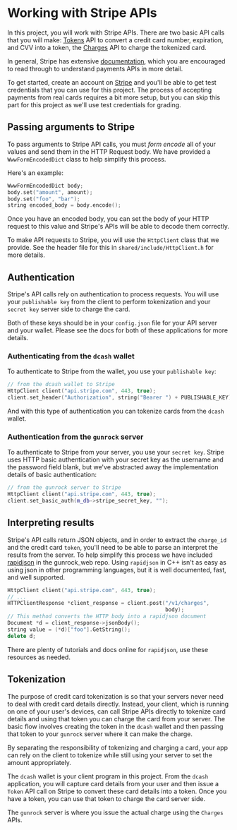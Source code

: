 # Working with Stripe APIs

In this project, you will work with Stripe APIs. There are two basic
API calls that you will make:
[Tokens](https://stripe.com/docs/api/tokens/create_card) API to
convert a credit card number, expiration, and CVV into a token, the
[Charges](https://stripe.com/docs/api/charges/create) API to charge
the tokenized card.

In general, Stripe has extensive
[documentation](https://stripe.com/docs/api), which you are encouraged
to read through to understand payments APIs in more detail.

To get started, create an account on
[Stripe](https://dashboard.stripe.com/register) and you'll be able to
get test credentials that you can use for this project. The process of
accepting payments from real cards requires a bit more setup, but you
can skip this part for this project as we'll use test credentials for
grading.

## Passing arguments to Stripe

To pass arguments to Stripe API calls, you must _form encode_ all of
your values and send them in the HTTP Request body. We have provided a
`WwwFormEncodedDict` class to help simplify this process.

Here's an example:

```c++
WwwFormEncodedDict body;
body.set("amount", amount);
body.set("foo", "bar");
string encoded_body = body.encode();
```

Once you have an encoded body, you can set the body of your HTTP
request to this value and Stripe's APIs will be able to decode them
correctly.

To make API requests to Stripe, you will use the `HttpClient` class
that we provide. See the header file for this in
`shared/include/HttpClient.h` for more details.

## Authentication

Stripe's API calls rely on authentication to process requests. You
will use your `publishable key` from the client to perform
tokenization and your `secret key` server side to charge the card.

Both of these keys should be in your `config.json` file for your API
server and your wallet. Please see the docs for both of these
applications for more details.

### Authenticating from the `dcash` wallet

To authenticate to Stripe from the wallet, you use your `publishable
key`:

```c++
// from the dcash wallet to Stripe
HttpClient client("api.stripe.com", 443, true);
client.set_header("Authorization", string("Bearer ") + PUBLISHABLE_KEY);
```

And with this type of authentication you can tokenize cards from the
`dcash` wallet.

### Authentication from the `gunrock` server

To authenticate to Stripe from your server, you use your `secret
key`. Stripe uses HTTP basic authentication with your secret key as
the username and the password field blank, but we've abstracted away
the implementation details of basic authentication:

```c++
// from the gunrock server to Stripe
HttpClient client("api.stripe.com", 443, true);
client.set_basic_auth(m_db->stripe_secret_key, "");
```

## Interpreting results

Stripe's API calls return JSON objects, and in order to extract the
`charge_id` and the credit card `token`, you'll need to be able to
parse an interpret the results from the server. To help simplify this
process we have included
[rapidjson](https://rapidjson.org/md_doc_tutorial.html) in the
gunrock_web repo. Using `rapidjson` in C++ isn't as easy as using json
in other programming languages, but it is well documented, fast, and
well supported.

```c++
HttpClient client("api.stripe.com", 443, true);
// ...
HTTPClientResponse *client_response = client.post("/v1/charges",
                                                  body);
// This method converts the HTTP body into a rapidjson document
Document *d = client_response->jsonBody();
string value = (*d)["foo"].GetString();
delete d;
```

There are plenty of tutorials and docs online for `rapidjson`, use
these resources as needed.

## Tokenization

The purpose of credit card tokenization is so that your servers never
need to deal with credit card details directly. Instead, your client,
which is running on one of your user's devices, can call Stripe APIs
directly to tokenize card details and using that token you can charge
the card from your server. The basic flow involves creating the token
in the `dcash` wallet and then passing that token to your `gunrock`
server where it can make the charge.

By separating the responsibility of tokenizing and charging a card,
your app can rely on the client to tokenize while still using your
server to set the amount appropriately.

The `dcash` wallet is your client program in this project. From the
`dcash` application, you will capture card details from your user and
then issue a `Token` API call on Stripe to convert these card details
into a token. Once you have a token, you can use that token to charge
the card server side.

The `gunrock` server is where you issue the actual charge using the
`Charges` APIs.
